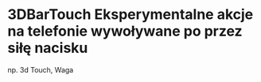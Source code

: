 # 3DBarTouch Eksperymentalne akcje na telefonie wywoływane po przez siłę nacisku
np. 3d Touch, Waga
